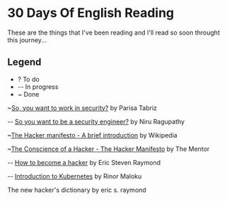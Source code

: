 # 30 Days Of English Reading
These are the things that I've been reading and I'll read so soon throught this journey...

## Legend
* ? To do
* -- In progress
* ~ Done


~[So, you want to work in security?](https://medium.freecodecamp.org/so-you-want-to-work-in-security-bc6c10157d23) by Parisa Tabriz

-- [So you want to be a security engineer?](https://medium.com/@niruragu/so-you-want-to-be-a-security-engineer-d8775976afb7) by Niru Ragupathy

~[The Hacker manifesto - A brief introduction](https://en.wikipedia.org/wiki/Hacker_Manifesto) by Wikipedia

~[The Conscience of a Hacker - The Hacker Manifesto](https://archive.org/stream/The_Conscience_of_a_Hacker/hackersmanifesto.txt) by The Mentor

-- [How to become a hacker](http://www.catb.org/esr/faqs/hacker-howto.html) by Eric Steven Raymond

-- [Introduction to Kubernetes](https://medium.freecodecamp.org/learn-kubernetes-in-under-3-hours-a-detailed-guide-to-orchestrating-containers-114ff420e882) by Rinor Maloku

The new hacker's dictionary by eric s. raymond
